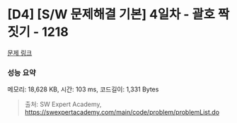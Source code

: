 # [D4] [S/W 문제해결 기본] 4일차 - 괄호 짝짓기 - 1218 

[문제 링크](https://swexpertacademy.com/main/code/problem/problemDetail.do?contestProbId=AV14eWb6AAkCFAYD) 

### 성능 요약

메모리: 18,628 KB, 시간: 103 ms, 코드길이: 1,331 Bytes



> 출처: SW Expert Academy, https://swexpertacademy.com/main/code/problem/problemList.do